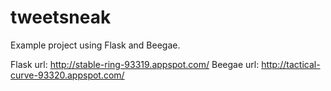 # tweetsneak
Example project using Flask and Beegae.

Flask url: http://stable-ring-93319.appspot.com/
Beegae url: http://tactical-curve-93320.appspot.com/

